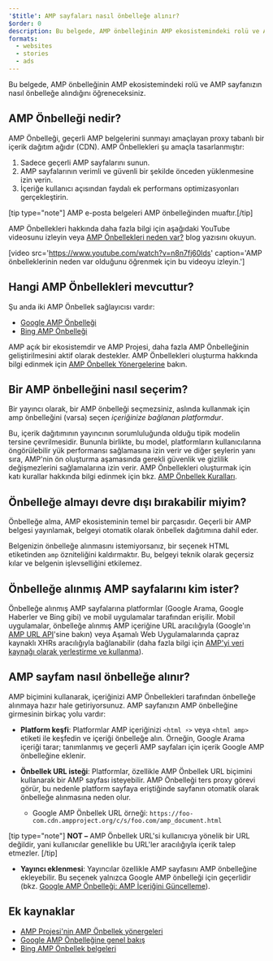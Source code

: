 ```yaml
---
'$title': AMP sayfaları nasıl önbelleğe alınır?
$order: 0
description: Bu belgede, AMP önbelleğinin AMP ekosistemindeki rolü ve AMP sayfanızın nasıl önbelleğe alındığını öğreneceksiniz.
formats:
  - websites
  - stories
  - ads
---
```


Bu belgede, AMP önbelleğinin AMP ekosistemindeki rolü ve AMP sayfanızın nasıl önbelleğe alındığını öğreneceksiniz.

## AMP Önbelleği nedir?

AMP Önbelleği, geçerli AMP belgelerini sunmayı amaçlayan proxy tabanlı bir içerik dağıtım ağıdır (CDN). AMP Önbellekleri şu amaçla tasarlanmıştır:

1. Sadece geçerli AMP sayfalarını sunun.
2. AMP sayfalarının verimli ve güvenli bir şekilde önceden yüklenmesine izin verin.
3. İçeriğe kullanıcı açısından faydalı ek performans optimizasyonları gerçekleştirin.

[tip type="note"] AMP e-posta belgeleri AMP önbelleğinden muaftır.[/tip]

AMP Önbellekleri hakkında daha fazla bilgi için aşağıdaki YouTube videosunu izleyin veya [AMP Önbellekleri neden var?](https://medium.com/@pbakaus/why-amp-caches-exist-cd7938da2456) blog yazısını okuyun.

[video src='https://www.youtube.com/watch?v=n8n7fj60lds' caption='AMP önbelleklerinin neden var olduğunu öğrenmek için bu videoyu izleyin.']

## Hangi AMP Önbellekleri mevcuttur?

Şu anda iki AMP Önbellek sağlayıcısı vardır:

- [Google AMP Önbelleği](https://developers.google.com/amp/cache/)
- [Bing AMP Önbelleği](https://www.bing.com/webmaster/help/bing-amp-cache-bc1c884c)

AMP açık bir ekosistemdir ve AMP Projesi, daha fazla AMP Önbelleğinin geliştirilmesini aktif olarak destekler. AMP Önbellekleri oluşturma hakkında bilgi edinmek için [AMP Önbellek Yönergelerine](https://github.com/ampproject/amphtml/blob/main/spec/amp-cache-guidelines.md) bakın.

## Bir AMP önbelleğini nasıl seçerim?

Bir yayıncı olarak, bir AMP önbelleği seçmezsiniz, aslında kullanmak için amp önbelleğini (varsa) seçen _içeriğinize bağlanan platformdur_.

Bu, içerik dağıtımının yayıncının sorumluluğunda olduğu tipik modelin tersine çevrilmesidir. Bununla birlikte, bu model, platformların kullanıcılarına öngörülebilir yük performansı sağlamasına izin verir ve diğer şeylerin yanı sıra, AMP'nin ön oluşturma aşamasında gerekli güvenlik ve gizlilik değişmezlerini sağlamalarına izin verir. AMP Önbellekleri oluşturmak için katı kurallar hakkında bilgi edinmek için bkz. [AMP Önbellek Kuralları](https://github.com/ampproject/amphtml/blob/main/spec/amp-cache-guidelines.md).

## Önbelleğe almayı devre dışı bırakabilir miyim?

Önbelleğe alma, AMP ekosisteminin temel bir parçasıdır. Geçerli bir AMP belgesi yayınlamak, belgeyi otomatik olarak önbellek dağıtımına dahil eder.

Belgenizin önbelleğe alınmasını istemiyorsanız, bir seçenek HTML etiketinden `amp` özniteliğini kaldırmaktır. Bu, belgeyi teknik olarak geçersiz kılar ve belgenin işlevselliğini etkilemez.

## Önbelleğe alınmış AMP sayfalarını kim ister?

Önbelleğe alınmış AMP sayfalarına platformlar (Google Arama, Google Haberler ve Bing gibi) ve mobil uygulamalar tarafından erişilir. Mobil uygulamalar, önbelleğe alınmış AMP içeriğine URL aracılığıyla (Google'ın [AMP URL API](https://developers.google.com/amp/cache/use-amp-url)'sine bakın) veya Aşamalı Web Uygulamalarında çapraz kaynaklı XHRs aracılığıyla bağlanabilir (daha fazla bilgi için [AMP'yi veri kaynağı olarak yerleştirme ve kullanma](../../../../documentation/guides-and-tutorials/integrate/amp-in-pwa.md)).

<amp-img src="/static/img/docs/platforms_accessing_cache.png" width="1054" height="356" layout="responsive" alt="platforms and mobile apps access cached AMP pages"></amp-img>

## AMP sayfam nasıl önbelleğe alınır?

AMP biçimini kullanarak, içeriğinizi AMP Önbellekleri tarafından önbelleğe alınmaya hazır hale getiriyorsunuz. AMP sayfanızın AMP önbelleğine girmesinin birkaç yolu vardır:

- **Platform keşfi**: Platformlar AMP içeriğinizi `<html ⚡>` veya `<html amp>` etiketi ile keşfedin ve içeriği önbelleğe alın. Örneğin, Google Arama içeriği tarar; tanımlanmış ve geçerli AMP sayfaları için içerik Google AMP önbelleğine eklenir.

- **Önbellek URL isteği**: Platformlar, özellikle AMP Önbellek URL biçimini kullanarak bir AMP sayfası isteyebilir. AMP Önbelleği ters proxy görevi görür, bu nedenle platform sayfaya eriştiğinde sayfanın otomatik olarak önbelleğe alınmasına neden olur.

  - Google AMP Önbellek URL örneği: `https://foo-com.cdn.ampproject.org/c/s/foo.com/amp_document.html`

[tip type="note"] **NOT –** AMP Önbellek URL'si kullanıcıya yönelik bir URL değildir, yani kullanıcılar genellikle bu URL'ler aracılığıyla içerik talep etmezler. [/tip]

- **Yayıncı eklenmesi**: Yayıncılar özellikle AMP sayfasını AMP önbelleğine ekleyebilir. Bu seçenek yalnızca Google AMP önbelleği için geçerlidir (bkz. [Google AMP Önbelleği: AMP İçeriğini Güncelleme](https://developers.google.com/amp/cache/update-cache)).

## Ek kaynaklar

- [AMP Projesi'nin AMP Önbellek yönergeleri](https://github.com/ampproject/amphtml/blob/main/spec/amp-cache-guidelines.md)
- [Google AMP Önbelleğine genel bakış](https://developers.google.com/amp/cache/overview)
- [Bing AMP Önbellek belgeleri](https://www.bing.com/webmaster/help/bing-amp-cache-bc1c884c)
